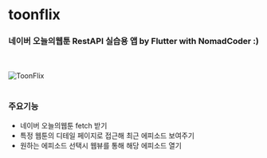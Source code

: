 # toonflix

### 네이버 오늘의웹툰 RestAPI 실습용 앱 by Flutter with NomadCoder :)
<br/><br/>
![ToonFlix](https://github.com/OwlCJ/ToonFlix/assets/81318468/38216e16-107d-4ab6-a790-ba3477bc0782)
<br/><br/>
### 주요기능
- 네이버 오늘의웹툰 fetch 받기
- 특정 웹툰의 디테일 페이지로 접근해 최근 에피소드 보여주기
- 원하는 에피소드 선택시 웹뷰를 통해 해당 에피소드 열기
